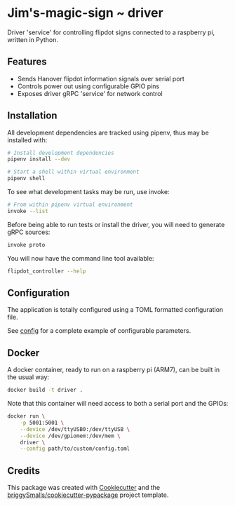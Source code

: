 # Jim's-magic-sign ~ driver

Driver 'service' for controlling flipdot signs connected to a raspberry pi, written in Python.

## Features

- Sends Hanover flipdot information signals over serial port
- Controls power out using configurable GPIO pins
- Exposes driver gRPC 'service' for network control

## Installation

All development dependencies are tracked using pipenv, thus may be installed with:

```bash
# Install development dependencies
pipenv install --dev

# Start a shell within virtual environment
pipenv shell
```

To see what development tasks may be run, use invoke:

```bash
# From within pipenv virtual environment
invoke --list
```

Before being able to run tests or install the driver, you will need to generate gRPC sources:

```bash
invoke proto
```

You will now have the command line tool available:
```bash
flipdot_controller --help
```

## Configuration

The application is totally configured using a TOML formatted configuration file.

See [config](./config.toml) for a complete example of configurable parameters.

## Docker

A docker container, ready to run on a raspberry pi (ARM7), can be built in the usual way:

```bash
docker build -t driver .
```

Note that this container will need access to both a serial port and the GPIOs:

```bash
docker run \
    -p 5001:5001 \
    --device /dev/ttyUSB0:/dev/ttyUSB \
    --device /dev/gpiomem:/dev/mem \
    driver \
    --config path/to/custom/config.toml
```

Credits
-------

This package was created with [Cookiecutter](https://github.com/audreyr/cookiecutter) and the [briggySmalls/cookiecutter-pypackage](https://github.com/briggySmalls/cookiecutter-pypackage) project template.
